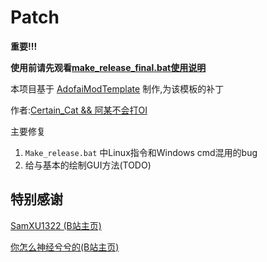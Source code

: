 # Patch
<B>重要!!!</B>

**使用前请先观看[make_release_final.bat使用说明](https://github.com/daicx0904/ADOFAI_Mod_Patch/blob/main/make_release_final_helper.md)**

本项目基于 [AdofaiModTemplate](https://github.com/PizzaLovers007/AdofaiModTemplate) 制作,为该模板的补丁

作者:[Certain_Cat && 阿某不会打OI](https://space.bilibili.com/538790154)

主要修复
1. `Make_release.bat` 中Linux指令和Windows cmd混用的bug
2. 给与基本的绘制GUI方法(TODO)

## 特别感谢
[SamXU1322 (B站主页)](https://space.bilibili.com/512479134)

[你怎么神经兮兮的(B站主页)](https://space.bilibili.com/505528251)
